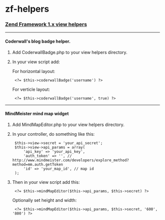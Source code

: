 zf-helpers
==========

### [Zend Framework 1.x view helpers](http://framework.zend.com/manual/1.12/en/zend.view.helpers.html)

---

#### Coderwall's blog badge helper.

1. Add CoderwallBadge.php to your view helpers directory.

2. In your view script add:

    For horizontal layout: 

        <?= $this->coderwallBadge('username') ?>

    For verticle layout:

        <?= $this->coderwallBadge('username', true) ?>

---

#### MindMeister mind map widget

1. Add MindMapEditor.php to your view helpers directory.

2. In your controller, do something like this:

        $this->view->secret = 'your_api_secret';
        $this->view->api_params = array(
            'api_key' => 'your_api_key',
            'auth_token' => '', // http://www.mindmeister.com/developers/explore_method?method=mm.auth.getToken
            'id' => 'your_map_id', // map id
        );

3. Then in your view script add this:

        <?= $this->mindMapEditor($this->api_params, $this->secret) ?>

    Optionally set height and width:

        <?= $this->mindMapEditor($this->api_params, $this->secret, '600', '800') ?>

